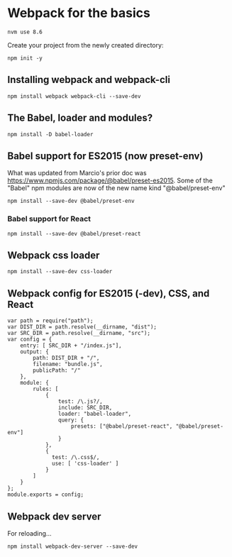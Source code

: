 # Webpack for the basics

```
nvm use 8.6
```

Create your project from the newly created directory:

```
npm init -y
```

## Installing webpack and webpack-cli

```
npm install webpack webpack-cli --save-dev
```

## The Babel, loader and modules?

```
npm install -D babel-loader
```

## Babel support for ES2015 (now preset-env)

What was updated from Marcio's prior doc was https://www.npmjs.com/package/@babel/preset-es2015. Some of the "Babel" npm modules are now of the new name kind "@babel/preset-env"

```
npm install --save-dev @babel/preset-env
```

### Babel support for React

```
npm install --save-dev @babel/preset-react
```

## Webpack css loader


```
npm install --save-dev css-loader
```

## Webpack config for ES2015 (-dev), CSS, and React

```
var path = require("path");
var DIST_DIR = path.resolve(__dirname, "dist");
var SRC_DIR = path.resolve(__dirname, "src");
var config = {
    entry: [ SRC_DIR + "/index.js"],
    output: {
        path: DIST_DIR + "/",
        filename: "bundle.js",
        publicPath: "/"
    },
    module: {
        rules: [
            {
                test: /\.js?/,
                include: SRC_DIR,
                loader: "babel-loader",
                query: {
                    presets: ["@babel/preset-react", "@babel/preset-env"]
                }
            },
            {
              test: /\.css$/,
              use: [ 'css-loader' ]
            }
        ]
    }
};
module.exports = config;

```


## Webpack dev server

For reloading...

```
npm install webpack-dev-server --save-dev
```
